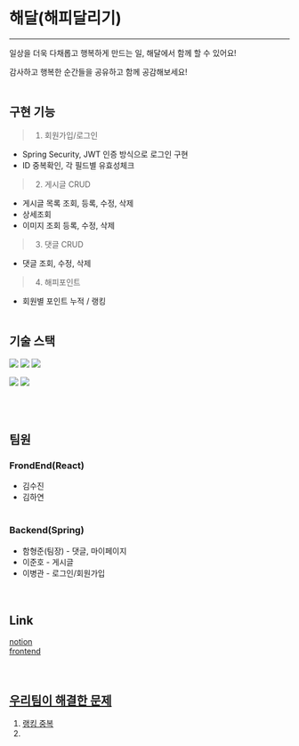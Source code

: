 # 해달(해피달리기)
---
일상을 더욱 다채롭고 행복하게 만드는 일, 해달에서 함께 할 수 있어요!

감사하고 행복한 순간들을 공유하고 함께 공감해보세요!
<br><br>

## 구현 기능
> 1. 회원가입/로그인
- Spring Security, JWT 인증 방식으로 로그인 구현
- ID 중복확인, 각 필드별 유효성체크

> 2. 게시글 CRUD
- 게시글 목록 조회, 등록, 수정, 삭제
- 상세조회
- 이미지 조회 등록, 수정, 삭제

> 3. 댓글 CRUD
- 댓글 조회, 수정, 삭제

> 4. 해피포인트
- 회원별 포인트 누적 / 랭킹 <br><br>


## 기술 스택


<img src="https://img.shields.io/badge/java-004B8D?style=flat&logo=java&logoColor=white"/> <img src="https://img.shields.io/badge/spring-6DB33F?style=flat&logo=spring&logoColor=white"/> <img src="https://img.shields.io/badge/springboot-6DB33F?style=flat&logo=springboot&logoColor=white"/>

<img src="https://img.shields.io/badge/git-F05032?style=flat&logo=git&logoColor=white"/> <img src="https://img.shields.io/badge/github-181717?style=flat&logo=github&logoColor=white"/>

<br><br>

## 팀원
### FrondEnd(React)<br>
- 김수진<br>
- 김하연<br><br>
### Backend(Spring)<br>
- 함형준(팀장) - 댓글, 마이페이지 <br>
- 이준호 - 게시글<br>
- 이병관 - 로그인/회원가입<br><br><br>


## Link
<a href = "https://www.notion.so/tukkit/2-8-709e61c4fece42139845a00bf41fd07c">notion<br>
<a href = "https://github.com/hayeooooon/w6_FE">frontend<br><br><br>

  
## 우리팀이 해결한 문제
1. 랭킹 중복
2.

